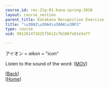 ```yaml
---
course_id: res-21g-01-kana-spring-2010
layout: course_section
parent_title: Katakana Recognition Exercise
title: "\u30A2\u30A4\u30AA\u30F3"
type: course
uid: 991261471625f5612cfb1067e91e5e7f

---
```


アイオン = _aikon_ = "icon"

Listen to the sound of the word: ([MOV](http://www.archive.org/download/MITRES21F.01S10_KATAKANA_EXERCISES/word2.mov))

  
\[[Back](/resources/res-21g-01-kana-spring-2010/katakana/katakana-recognition-exercise)\]  
\[[Home](/resources/res-21g-01-kana-spring-2010/katakana)\]